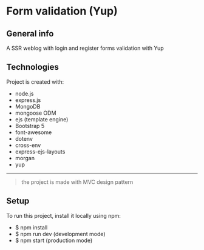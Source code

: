 # Form validation (Yup)
## General info
A SSR weblog with login and register forms validation with Yup

## Technologies
 Project is created with:
* node.js
* express.js
* MongoDB
* mongoose ODM
* ejs (template engine)
* Bootstrap 5
* font-awesome
* dotenv
* cross-env
* express-ejs-layouts
* morgan
* yup
***
> the project is made with MVC design pattern

## Setup
To run this project, install it locally using npm:
- $ npm install
- $ npm run dev (development mode)
- $ npm start (production mode)
